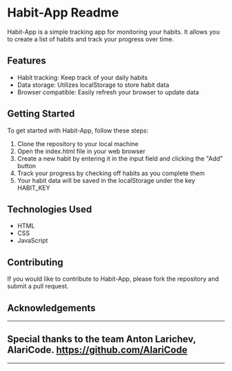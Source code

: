# Habit-App Readme

Habit-App is a simple tracking app for monitoring your habits. It allows you to create a list of habits and track your progress over time.

## Features
- Habit tracking: Keep track of your daily habits
- Data storage: Utilizes localStorage to store habit data
- Browser compatible: Easily refresh your browser to update data

## Getting Started
To get started with Habit-App, follow these steps:

1. Clone the repository to your local machine
2. Open the index.html file in your web browser
3. Create a new habit by entering it in the input field and clicking the "Add" button
4. Track your progress by checking off habits as you complete them
5. Your habit data will be saved in the localStorage under the key HABIT_KEY

## Technologies Used
- HTML
- CSS
- JavaScript

## Contributing
If you would like to contribute to Habit-App, please fork the repository and submit a pull request. 

## Acknowledgements
----------------------------
Special thanks to the team
Anton Larichev,
AlariCode. 
https://github.com/AlariCode
----------------------------
--------------------------------------------------------------------------------------------------------------------------------------------
